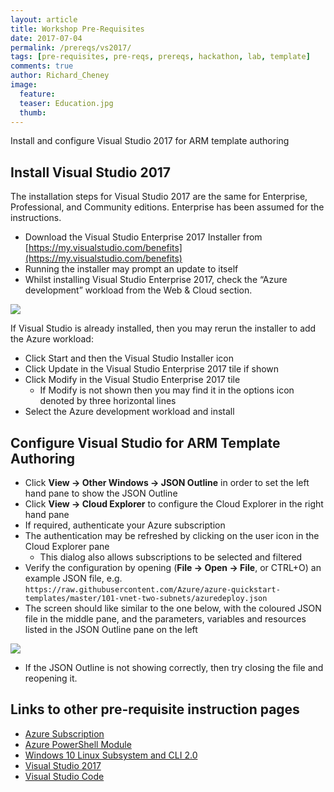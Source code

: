 ```yaml
---
layout: article
title: Workshop Pre-Requisites
date: 2017-07-04
permalink: /prereqs/vs2017/
tags: [pre-requisites, pre-reqs, prereqs, hackathon, lab, template]
comments: true
author: Richard_Cheney
image:
  feature: 
  teaser: Education.jpg
  thumb: 
---
```

Install and configure Visual Studio 2017 for ARM template authoring

## Install Visual Studio 2017

The installation steps for Visual Studio 2017 are the same for Enterprise, Professional, and Community editions.  Enterprise has been assumed for the instructions.
*	Download the Visual Studio Enterprise 2017 Installer from [https://my.visualstudio.com/benefits](https://my.visualstudio.com/benefits)
*	Running the installer may prompt an update to itself
*	Whilst installing Visual Studio Enterprise 2017, check the “Azure development” workload from the Web & Cloud section.

![](https://ukpdu.github.io/images/vs2017Workload.png)

If Visual Studio is already installed, then you may rerun the installer to add the Azure workload:
*	Click Start and then the Visual Studio Installer icon
*	Click Update in the Visual Studio Enterprise 2017 tile if shown
*	Click Modify in the Visual Studio Enterprise 2017 tile
    *	If Modify is not shown then you may find it in the options icon denoted by three horizontal lines
*	Select the Azure development workload and install

## Configure Visual Studio for ARM Template Authoring

*	Click __View -> Other Windows -> JSON Outline__ in order to set the left hand pane to show the JSON Outline
*	Click __View -> Cloud Explorer__ to configure the Cloud Explorer in the right hand pane
*	If required, authenticate your Azure subscription
*	The authentication may be refreshed by clicking on the user icon in the Cloud Explorer pane 
    * This dialog also allows subscriptions to be selected and filtered
*	Verify the configuration by opening (__File -> Open -> File__, or CTRL+O) an example JSON file, e.g. `https://raw.githubusercontent.com/Azure/azure-quickstart-templates/master/101-vnet-two-subnets/azuredeploy.json` 
*	The screen should like similar to the one below, with the coloured JSON file in the middle pane, and the parameters, variables and resources listed in the JSON Outline pane on the left 

![](https://ukpdu.github.io/images/vs2017Configure.png) 

*	If the JSON Outline is not showing correctly, then try closing the file and reopening it.


## Links to other pre-requisite instruction pages
 
* [Azure Subscription](../subscription)
* [Azure PowerShell Module](../powershell)
* [Windows 10 Linux Subsystem and CLI 2.0](../lxss)
* [Visual Studio 2017](../vs2017)
* [Visual Studio Code](../vscode)

